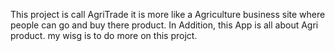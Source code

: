 This project is call AgriTrade it is more like a Agriculture business site where people can go and buy there product. In Addition, this App is all about Agri product. my wisg is to do more on this projct.
